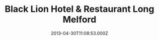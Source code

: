 ---
date: 2013-04-30T11:08:53.000Z
title: Black Lion Hotel & Restaurant Long Melford
latitude: 52.086208709203035
longitude: 0.7207696571224181
category: checkin
---